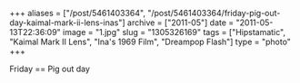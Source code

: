+++
aliases = ["/post/5461403364", "/post/5461403364/friday-pig-out-day-kaimal-mark-ii-lens-inas"]
archive = ["2011-05"]
date = "2011-05-13T22:36:09"
image = "1.jpg"
slug = "1305326169"
tags = ["Hipstamatic", "Kaimal Mark II Lens", "Ina's 1969 Film", "Dreampop Flash"]
type = "photo"
+++

Friday == Pig out day

